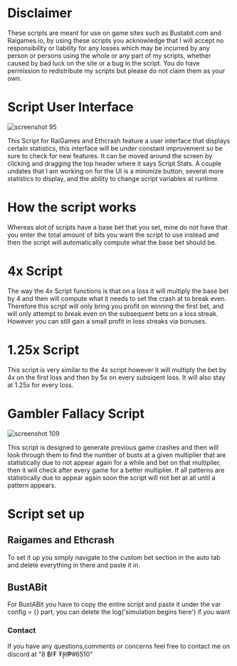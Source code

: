 # Disclaimer
These scripts are meant for use on game sites such as Bustabit.com and Raigames.io, by using these scripts you acknowledge that I will accept no responsibility or liability for any losses which may be incurred by any person or persons using the whole or any part of my scripts, whether caused by bad luck on the site or a bug in the script.
You do have permission to redistribute my scripts but please do not claim them as your own.

# Script User Interface
![screenshot 95](https://user-images.githubusercontent.com/35207683/35952872-1853d4ec-0c50-11e8-852c-499be9ea48eb.png)

This Script for RaiGames and Ethcrash feature a user interface that displays certain statistics, this interface will be under constant improvement so be sure to check for new features.  It can be moved around the screen by clicking and dragging the top header where it says Script Stats. A couple undates that I am working on for the UI is a minimize button, several more statistics to display, and the ability to change script variables at runtime.

# How the script works
Whereas alot of scripts have a base bet that you set, mine do not have that you enter the total amount of bits you want the script to use instead and then the script will automatically compute what the base bet should be.

# 4x Script
The way the 4x Script functions is that on a loss it will multiply the base bet by 4 and then will compute what it needs to set the crash at to break even.  Therefore this script will only bring you profit on winning the first bet, and will only attempt to break even on the subsequent bets on a loss streak. However you can still gain a small profit in loss streaks via bonuses.

# 1.25x Script
This script is very similar to the 4x script however it will multiply the bet by 4x on the first loss and then by 5x on every subsiqent loss. It will also stay at 1.25x for every loss.

# Gambler Fallacy Script
![screenshot 109](https://user-images.githubusercontent.com/35207683/36823696-5ff29266-1ccc-11e8-87e7-7e0441eeef4b.png)

This script is designed to generate previous game crashes and then will look through them to find the number of busts at a given multiplier that are statistically due to not appear again for a while and bet on that multiplier, then it will check after every game for a better multiplier.  If all patterns are statistically due to appear again soon the script will not bet at all until a pattern appears.
  
# Script set up
## Raigames and Ethcrash
To set it up you simply navigate to the custom bet section in the auto tab and delete everything in there and paste it in.
## BustABit
For BustABit you have to copy the entire script and paste it under the var config = {} part, you can delete the log('simulation begins here') if you want
  
### Contact
If you have any questions,comments or concerns feel free to contact me on discord at "8 ฿ł₮ ₮Ɽł₱#6510"
